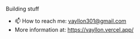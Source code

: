 Building stuff


- 📫 How to reach me: vayllon301@gmail.com
- More information at: https://vayllon.vercel.app/
